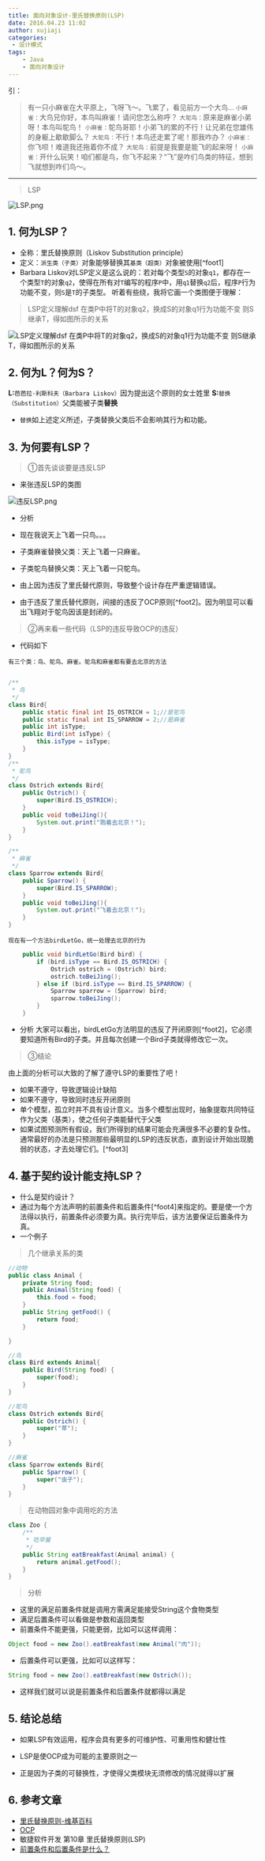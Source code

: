 ```yaml
---
title: 面向对象设计-里氏替换原则(LSP)
date: 2016.04.23 11:02
author: xujiaji
categories:
 - 设计模式
tags:
    - Java
    - 面向对象设计
---
```


引：
> 有一只小麻雀在大平原上，飞呀飞～。飞累了，看见前方一个大鸟...
`小麻雀：`大鸟兄你好，本鸟叫麻雀！请问您怎么称呼？
`大鸵鸟：`原来是麻雀小弟呀！本鸟叫鸵鸟！
`小麻雀：`鸵鸟哥耶！小弟飞的累的不行！让兄弟在您雄伟的身躯上歇歇脚么？
`大鸵鸟：`不行！本鸟还走累了呢！那我咋办？
`小麻雀：`你飞呗！难道我还拖着你不成？
`大鸵鸟：`前提是我要是能飞的起来呀！
`小麻雀：`开什么玩笑！咱们都是鸟，你飞不起来？“飞”是咋们鸟类的特征，想到飞就想到咋们鸟～。


----
> LSP

![LSP.png](https://raw.githubusercontent.com/xujiaji/xujiaji.github.io/pictures/blog/ood/lsp.png)

## 1. 何为LSP？
- 全称：里氏替换原则（Liskov Substitution principle）
- 定义：`派生类（子类）`对象能够替换其`基类（超类）`对象被使用[^foot1]
 - Barbara Liskov对LSP定义是这么说的：若对每个类型`S`的对象`q1`，都存在一个类型`T`的对象`q2`，使得在所有对`T`编写的程序`P`中，用`q1`替换`q2`后，程序`P`行为功能不变，则`S`是`T`的子类型。
 听着有些绕，我将它画一个类图便于理解：
 > LSP定义理解dsf
 在类P中将T的对象q2，换成S的对象q1行为功能不变
 则S继承T，得如图所示的关系

![LSP定义理解dsf
在类P中将T的对象q2，换成S的对象q1行为功能不变
则S继承T，得如图所示的关系](https://raw.githubusercontent.com/xujiaji/xujiaji.github.io/pictures/blog/ood/lsp1.png)


## 2. 何为L？何为S？
**L:**`芭芭拉·利斯科夫（Barbara Liskov）`因为提出这个原则的女士姓里
**S:**`替换（Substitution）`父类能被子类**替换**
 - `替换`如上述定义所述，子类替换父类后不会影响其行为和功能。

## 3. 为何要有LSP？

> ①首先谈谈要是违反LSP

- 来张违反LSP的类图

![违反LSP.png](https://raw.githubusercontent.com/xujiaji/xujiaji.github.io/pictures/blog/ood/lsp-no.png)

- 分析
 - 现在我说天上飞着一只鸟。。。
 - 子类麻雀替换父类：天上飞着一只麻雀。
 - 子类鸵鸟替换父类：天上飞着一只鸵鸟。

- 由上因为违反了里氏替代原则，导致整个设计存在严重逻辑错误。
- 由于违反了里氏替代原则，间接的违反了OCP原则[^foot2]。因为明显可以看出飞翔对于鸵鸟因该是封闭的。

> ②再来看一些代码（LSP的违反导致OCP的违反）

- 代码如下

`有三个类：鸟、鸵鸟、麻雀。鸵鸟和麻雀都有要去北京的方法`

``` java

/**
 * 鸟
 */
class Bird{
    public static final int IS_OSTRICH = 1;//是鸵鸟
    public static final int IS_SPARROW = 2;//是麻雀
    public int isType;
    public Bird(int isType) {
        this.isType = isType;
    }
}
/**
 * 鸵鸟
 */
class Ostrich extends Bird{
    public Ostrich() {
        super(Bird.IS_OSTRICH);
    }
    public void toBeiJing(){
        System.out.print("跑着去北京！");
    }
}

/**
 * 麻雀
 */
class Sparrow extends Bird{
    public Sparrow() {
        super(Bird.IS_SPARROW);
    }
    public void toBeiJing(){
        System.out.print("飞着去北京！");
    }
}

```

`现在有一个方法birdLetGo，统一处理去北京的行为`

``` java
    public void birdLetGo(Bird bird) {
        if (bird.isType == Bird.IS_OSTRICH) {
            Ostrich ostrich = (Ostrich) bird;
            ostrich.toBeiJing();
        } else if (bird.isType == Bird.IS_SPARROW) {
            Sparrow sparrow = (Sparrow) bird;
            sparrow.toBeiJing();
        }
    }
```
- 分析
大家可以看出，birdLetGo方法明显的违反了开闭原则[^foot2]，它必须要知道所有Bird的子类。并且每次创建一个Bird子类就得修改它一次。

> ③结论

由上面的分析可以大致的了解了遵守LSP的重要性了吧！
- 如果不遵守，导致逻辑设计缺陷
- 如果不遵守，导致同时违反开闭原则
- 单个模型，孤立时并不具有设计意义。当多个模型出现时，抽象提取共同特征作为父类（基类），使之任何子类能替代于父类
- 如果试图预测所有假设，我们所得到的结果可能会充满很多不必要的复杂性。通常最好的办法是只预测那些最明显的LSP的违反状态，直到设计开始出现脆弱的状态，才去处理它们。[^foot3]

## 4. 基于契约设计能支持LSP？
 - 什么是契约设计？
  - 通过为每个方法声明的前置条件和后置条件[^foot4]来指定的。要是使一个方法得以执行，前置条件必须要为真。执行完毕后，该方法要保证后置条件为真。
 - 一个例子

> 几个继承关系的类

``` java
//动物
public class Animal {
    private String food;
    public Animal(String food) {
        this.food = food;
    }
    public String getFood() {
        return food;
    }

}

//鸟
class Bird extends Animal{
    public Bird(String food) {
        super(food);
    }
}

//鸵鸟
class Ostrich extends Bird{
    public Ostrich() {
        super("草");
    }
}

//麻雀
class Sparrow extends Bird{
    public Sparrow() {
        super("虫子");
    }
}

```
> 在动物园对象中调用吃的方法

``` java
class Zoo {
    /**
     * 吃早餐
     */
    public String eatBreakfast(Animal animal) {
        return animal.getFood();
    }
}
```

> 分析

 - 这里的满足前置条件就是调用方需满足能接受String这个食物类型
 - 满足后置条件可以看做是参数和返回类型
 - 前置条件不能更强，只能更弱，比如可以这样调用：

``` java
Object food = new Zoo().eatBreakfast(new Animal("肉"));
```
 - 后置条件可以更强，比如可以这样写：

``` java
String food = new Zoo().eatBreakfast(new Ostrich());
```

 - 这样我们就可以说是前置条件和后置条件就都得以满足




## 5. 结论总结
 - 如果LSP有效运用，程序会具有更多的可维护性、可重用性和健壮性

 - LSP是使OCP成为可能的主要原则之一

 - 正是因为子类的可替换性，才使得父类模块无须修改的情况就得以扩展

## 6. 参考文章
- [里氏替换原则-维基百科](https://zh.wikipedia.org/wiki/%E9%87%8C%E6%B0%8F%E6%9B%BF%E6%8D%A2%E5%8E%9F%E5%88%99)
- [OCP](http://www.jianshu.com/p/0fe6ab955842)
- 敏捷软件开发  第10章  里氏替换原则(LSP)
- [前置条件和后置条件是什么？](http://blog.csdn.net/q345852047/article/details/7955792)
